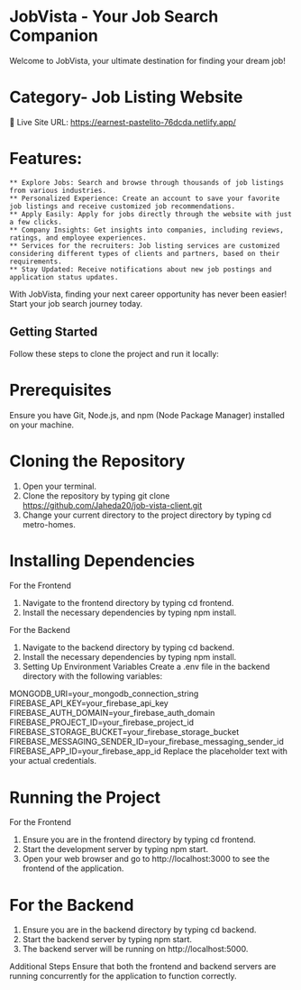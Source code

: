 # JobVista - Your Job Search Companion

Welcome to JobVista, your ultimate destination for finding your dream job!

# Category- Job Listing Website

🚀 Live Site URL: 
https://earnest-pastelito-76dcda.netlify.app/

# Features:

    ** Explore Jobs: Search and browse through thousands of job listings from various industries.
    ** Personalized Experience: Create an account to save your favorite job listings and receive customized job recommendations.
    ** Apply Easily: Apply for jobs directly through the website with just a few clicks.
    ** Company Insights: Get insights into companies, including reviews, ratings, and employee experiences.
    ** Services for the recruiters: Job listing services are customized considering different types of clients and partners, based on their requirements.
    ** Stay Updated: Receive notifications about new job postings and application status updates.

With JobVista, finding your next career opportunity has never been easier! Start your job search journey today.

## Getting Started
Follow these steps to clone the project and run it locally:

# Prerequisites
Ensure you have Git, Node.js, and npm (Node Package Manager) installed on your machine.

# Cloning the Repository
1. Open your terminal.
2. Clone the repository by typing git clone https://github.com/Jaheda20/job-vista-client.git
3. Change your current directory to the project directory by typing cd metro-homes.

# Installing Dependencies
For the Frontend
1. Navigate to the frontend directory by typing cd frontend.
2. Install the necessary dependencies by typing npm install.

For the Backend
1. Navigate to the backend directory by typing cd backend.
2. Install the necessary dependencies by typing npm install.
3. Setting Up Environment Variables
Create a .env file in the backend directory with the following variables:

MONGODB_URI=your_mongodb_connection_string
FIREBASE_API_KEY=your_firebase_api_key
FIREBASE_AUTH_DOMAIN=your_firebase_auth_domain
FIREBASE_PROJECT_ID=your_firebase_project_id
FIREBASE_STORAGE_BUCKET=your_firebase_storage_bucket
FIREBASE_MESSAGING_SENDER_ID=your_firebase_messaging_sender_id
FIREBASE_APP_ID=your_firebase_app_id
Replace the placeholder text with your actual credentials.

# Running the Project
For the Frontend
1. Ensure you are in the frontend directory by typing cd frontend.
2. Start the development server by typing npm start.
3. Open your web browser and go to http://localhost:3000 to see the frontend of the application.

# For the Backend
1. Ensure you are in the backend directory by typing cd backend.
2. Start the backend server by typing npm start.
3. The backend server will be running on http://localhost:5000.

Additional Steps
Ensure that both the frontend and backend servers are running concurrently for the application to function correctly.
